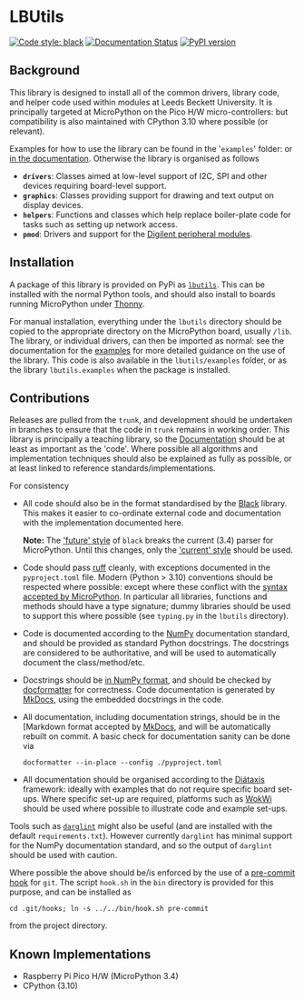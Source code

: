 # LBUtils

[![Code style: black](https://img.shields.io/badge/code%20style-black-000000.svg)](https://github.com/psf/black)
[![Documentation Status](https://readthedocs.org/projects/lbutils/badge/?version=latest)](https://lbutils.readthedocs.io/en/latest/?badge=latest)
[![PyPI version](https://badge.fury.io/py/lbutils-mp.svg)](https://badge.fury.io/py/lbutils-mp)

## Background

This library is designed to install all of the common drivers, library code, and
helper code used within modules at Leeds Beckett University. It is principally
targeted at MicroPython on the Pico H/W micro-controllers: but compatibility is
also maintained with CPython 3.10 where possible (or relevant).

Examples for how to use the library can be found in the '`examples`' folder: or
[in the documentation](https://lbutils.readthedocs.io). Otherwise the library is
organised as follows

- **`drivers`**: Classes aimed at low-level support of I2C, SPI and other devices requiring board-level support.
- **`graphics`**: Classes providing support for drawing and text output on display devices.
- **`helpers`**: Functions and classes which help replace boiler-plate code for tasks such as setting up network access.
- **`pmod`**: Drivers and support for the [Digilent peripheral modules](https://digilent.com/reference/pmod/start).

## Installation

A package of this library is provided on PyPi as
[`lbutils`](https://pypi.org/project/lbutils/). This can be installed with the
normal Python tools, and should also install to boards running MicroPython under
[Thonny](https://thonny.org/).

For manual installation, everything under the `lbutils` directory should be
copied to the appropriate directory on the MicroPython board, usually `/lib`.
The library, or individual drivers, can then be imported as normal: see the
documentation for the
[examples](https://lbutils.readthedocs.io/en/latest/examples) for more detailed
guidance on the use of the library. This code is also available in the
`lbutils/examples` folder, or as the library `lbutils.examples` when the package
is installed.

## Contributions

Releases are pulled from the `trunk`, and development should be undertaken in
branches to ensure that the code in `trunk` remains in working order. This
library is principally a teaching library, so the
[Documentation](https://lbutils.readthedocs.io) should be at least as important
as the 'code'. Where possible all algorithms and implementation techniques
should also be explained as fully as possible, or at least linked to reference
standards/implementations.

For consistency

- All code should also be in the format standardised by the
[Black](https://github.com/psf/black) library. This makes it easier to
co-ordinate external code and documentation with the implementation documented
here.

  **Note:** The ['future' style](https://black.readthedocs.io/en/stable/the_black_code_style/future_style.html) of `black` breaks the current (3.4) parser for MicroPython. Until this changes, only the ['current' style](https://black.readthedocs.io/en/stable/the_black_code_style/current_style.html) should be used.

- Code should pass [ruff](https://beta.ruff.rs/docs/) cleanly, with exceptions
documented in the `pyproject.toml` file. Modern (Python > 3.10) conventions
should be respected where possible: except where these conflict with the
[syntax accepted by MicroPython](https://docs.micropython.org/en/latest/genrst/index.html).
In particular all libraries, functions and methods should have a type signature;
dummy libraries should be used to support this where possible (see `typing.py` in
the `lbutils` directory).
- Code is documented according to the
[NumPy](https://numpydoc.readthedocs.io/en/latest/format.html) documentation
standard, and should be provided as standard Python docstrings. The docstrings
are considered to be authoritative, and will be used to automatically document
the class/method/etc.
- Docstrings should be [in NumPy
format](https://docformatter.readthedocs.io/en/latest/usage.html), and should be
checked by
[docformatter](https://docformatter.readthedocs.io/en/latest/index.html) for
correctness. Code documentation is generated by
[MkDocs](https://www.mkdocs.org), using the embedded docstrings in the code.
- All documentation, including documentation strings, should be in the [Markdown
format accepted by
[MkDocs](https://www.mkdocs.org/user-guide/configuration/#markdown_extensions),
and will be automatically rebuilt on commit. A basic check for documentation
sanity can be done via

  ```
  docformatter --in-place --config ./pyproject.toml
  ```

- All documentation should be organised according to the
[Diátaxis](https://diataxis.fr/) framework: ideally with examples that do not
require specific board set-ups. Where specific set-up are required, platforms
such as [WokWi](https://wokwi.com) should be used where possible to illustrate
code and example set-ups.

Tools such as [`darglint`](https://pypi.org/project/darglint/#scope) might also
be useful (and are installed with the default `requirements.txt`). However
currently `darglint` has minimal support for the NumPy documentation standard,
and so the output of `darglint` should be used with caution.

Where possible the above should be/is enforced by the use of a [pre-commit
hook](https://githooks.com/) for `git`. The script `hook.sh` in the `bin`
directory is provided for this purpose, and can be installed as

```
cd .git/hooks; ln -s ../../bin/hook.sh pre-commit
```

from the project directory.

## Known Implementations

- Raspberry Pi Pico H/W (MicroPython 3.4)
- CPython (3.10)
